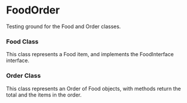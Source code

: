 # FoodOrder #
Testing ground for the Food and Order classes.

### Food Class ###
This class represents a Food item, and implements the FoodInterface interface.

### Order Class ###
This class represents an Order of Food objects, with methods return the total and the items in the order.
